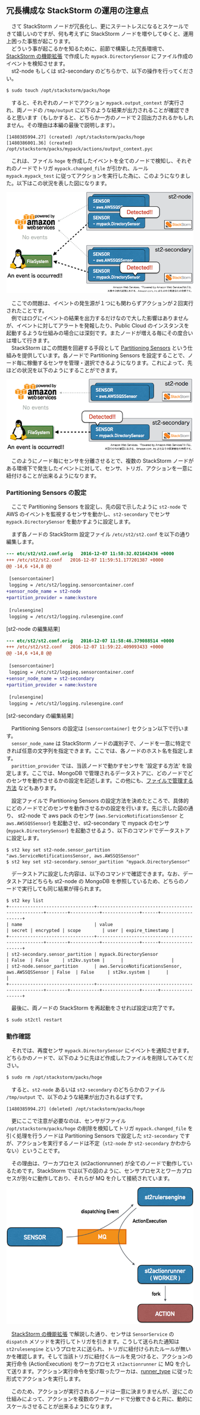 ## 冗長構成な StackStorm の運用の注意点

　さて StackStorm ノードが冗長化し、更にステートレスになるとスケールできて嬉しいのですが、何も考えずに StackStorm ノードを増やしてゆくと、運用上困った事態が起こります。  
　どういう事が起こるかを知るために、前節で構築した冗長環境で、[StackStorm の機能拡張](https://github.com/userlocalhost/st2-draft/blob/master/chapter2-1.md) で作成した `mypack.DirectorySensor` にファイル作成のイベントを検知させます。  
　st2-node もしくは st2-secondary のどちらかで、以下の操作を行ってください。  

```bash
$ sudo touch /opt/stackstorm/packs/hoge
```

　すると、それぞれのノードでアクション `mypack.output_context` が実行され、両ノードの `/tmp/output` に以下のような結果が出力されることが確認できると思います（もしかすると、どちらか一方のノードで２回出力されるかもしれません。その理由は本編の最後で説明します）。  

```
[1480385994.27] (created) /opt/stackstorm/packs/hoge
[1480386001.36] (created) /opt/stackstorm/packs/mypack/actions/output_context.pyc
```

　これは、ファイル `hoge` を作成したイベントを全てのノードで検知し、それぞれのノードでトリガ `mypack.changed_file` が引かれ、ルール `mypack.mypack_test` に従ってアクションを実行した為に、このようになりました。以下はこの状況を表した図になります。  

![StackStorm の裏側の出来事](https://raw.githubusercontent.com/userlocalhost/st2-draft/master/img/ha-problem.png)

　ここでの問題は、イベントの発生源が１つにも関わらずアクションが２回実行されたことです。  
　例ではログにイベントの結果を出力するだけなので大した影響はありませんが、イベントに対してアラートを発報したり、Public Cloud のインスタンスを起動するような仕組みの場合には深刻です。またノードが増える毎にその度合いは増して行きます。  
　StackStorm はこの問題を回避する手段として [Partitioning Sensors](https://docs.stackstorm.com/reference/sensor_partitioning.html) という仕組みを提供しています。各ノードで Partitioning Sensors を設定することで、ノード毎に稼働するセンサを管理・選択できるようになります。これによって、先ほどの状況を以下のようにすることができます。  

![Partitioning Sensors を用いた場合](https://raw.githubusercontent.com/userlocalhost/st2-draft/master/img/partitioning-sensors.png)

　このようにノード毎にセンサを分離させるとで、複数の StackStorm ノードがある環境下で発生したイベントに対して、センサ、トリガ、アクションを一意に紐付けることが出来るようになります。  

### Partitioning Sensors の設定
　ここで Partitioning Sensors を設定し、先の図で示したように `st2-node` で AWS のイベントを監視するセンサを動かし、`st2-secondary` でセンサ `mypack.DirectorySensor` を動かすように設定します。  

　まず各ノードの StackStorm 設定ファイル `/etc/st2/st2.conf` を以下の通り編集します。  

```diff
--- etc/st2/st2.conf.orig	2016-12-07 11:58:32.021642436 +0000
+++ /etc/st2/st2.conf	2016-12-07 11:59:51.177201387 +0000
@@ -14,6 +14,8 @@
 
 [sensorcontainer]
 logging = /etc/st2/logging.sensorcontainer.conf
+sensor_node_name = st2-node
+partition_provider = name:kvstore
 
 [rulesengine]
 logging = /etc/st2/logging.rulesengine.conf
```
[st2-node の編集結果]

```diff
--- etc/st2/st2.conf.orig	2016-12-07 11:58:46.379088514 +0000
+++ /etc/st2/st2.conf	2016-12-07 11:59:22.409093433 +0000
@@ -14,6 +14,8 @@
 
 [sensorcontainer]
 logging = /etc/st2/logging.sensorcontainer.conf
+sensor_node_name = st2-secondary
+partition_provider = name:kvstore
 
 [rulesengine]
 logging = /etc/st2/logging.rulesengine.conf
```
[st2-secondary の編集結果]

　Partitioning Sensors の設定は `[sensorcontainer]` セクション以下で行います。  
　`sensor_node_name` は StackStorm ノードの識別子で、ノードを一意に特定できれば任意の文字列を指定できます。ここでは、各ノードのホスト名を指定します。  
　`parittion_provider` では、当該ノードで動かすセンサを '設定する方法' を設定します。ここでは、MongoDB で管理されるデータストアに、どのノードでどのセンサを動作させるかの設定を記述します。この他にも、[ファイルで管理する方法](https://docs.stackstorm.com/reference/sensor_partitioning.html#file) などもあります。  

　設定ファイルで Partitioning Sensors の設定方法を決めたところで、具体的にどのノードでどのセンサを動作させるかの設定を行います。先に示した図の通り、 st2-node で aws pack のセンサ (`aws.ServiceNotificationsSensor` と `aws.AWSSQSSensor`) を起動させ、st2-secondary で mypack のセンサ (`mypack.DirectorySensor`) を起動させるよう、以下のコマンドでデータストアに設定します。  

```
$ st2 key set st2-node.sensor_partition "aws.ServiceNotificationsSensor, aws.AWSSQSSensor"
$ st2 key set st2-secondary.sensor_partition "mypack.DirectorySensor"
```

　データストアに設定した内容は、以下のコマンドで確認できます。なお、データストアはどちらも st2-node の MongoDB を参照しているため、どちらのノードで実行しても同じ結果が得られます。  

```
$ st2 key list
+--------------------------------+--------------------------------------------------+--------+-----------+--------------+------+------------------+
| name                           | value                                            | secret | encrypted | scope        | user | expire_timestamp |
+--------------------------------+--------------------------------------------------+--------+-----------+--------------+------+------------------+
| st2-secondary.sensor_partition | mypack.DirectorySensor                           | False  | False     | st2kv.system |      |                  |
| st2-node.sensor_partition      | aws.ServiceNotificationsSensor, aws.AWSSQSSensor | False  | False     | st2kv.system |      |                  |
+--------------------------------+--------------------------------------------------+--------+-----------+--------------+------+------------------+
```

　最後に、両ノードの StackStorm を再起動をさせれば設定は完了です。  

```sh
$ sudo st2ctl restart
```

### 動作確認
　それでは、再度センサ `mypack.DirectorySensor` にイベントを通知させます。どちらかのノードで、以下のように先ほど作成したファイルを削除してみてください。  

```bash
$ sudo rm /opt/stackstorm/packs/hoge
```
　すると、`st2-node` あるいは `st2-secondary` のどちらかのファイル `/tmp/output` で、以下のような結果が出力されるはずです。  
```
[1480385994.27] (deleted) /opt/stackstorm/packs/hoge
```
　更にここで注意が必要なのは、センサがファイル `/opt/stackstorm/packs/hoge` の削除を検知してトリガ `mypack.changed_file` を引く処理を行うノードは Partitioning Sensors で設定した `st2-secondary` ですが、アクションを実行するノードは不定（`st2-node` か `st2-secondary` かわからない）ということです。  

　その理由は、ワーカプロセス (st2actionrunner) が全てのノードで動作しているためです。StackStorm では以下の図のように、センサプロセスとワーカプロセスが別々に動作しており、それらが MQ を介して接続されています。  

![イベント検知からアクション実行までの各プロセスの処理の流れ](https://raw.githubusercontent.com/userlocalhost/st2-draft/master/img/processing-flow.png)

　[StackStorm の機能拡張](https://github.com/userlocalhost/st2-draft/blob/master/chapter2-1.md) で解説した通り、センサは `SensorService` の `dispatch` メソッドを実行してトリガを引きます。こうして送られた通知は `st2rulesengine` というプロセスに送られ、トリガに紐付けられたルールが無いかを確認します。そして当該トリガに紐付くルールを見つけると、アクションの実行命令 (ActionExecution) をワーカプロセス `st2actionrunner` に MQ を介して送ります。アクション実行命令を受け取ったワーカは、[runner_type](https://docs.stackstorm.com/actions.html#available-runners) に従った形式でアクションを実行します。  

　このため、アクションが実行されるノードは一意に決まりませんが、逆にこの仕組みによって、アクションを複数のワーカノードで分散できると共に、動的にスケールさせることが出来るようになります。  
